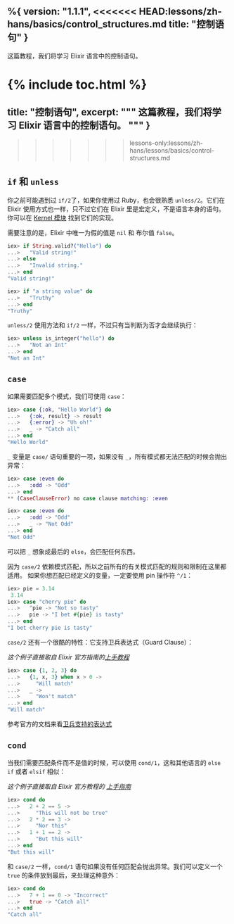 %{
  version: "1.1.1",
<<<<<<< HEAD:lessons/zh-hans/basics/control_structures.md
  title: "控制语句"
}
---

这篇教程，我们将学习 Elixir 语言中的控制语句。

{% include toc.html %}
=======
  title: "控制语句",
  excerpt: """
  这篇教程，我们将学习 Elixir 语言中的控制语句。
  """
}
---
>>>>>>> lessons-only:lessons/zh-hans/lessons/basics/control-structures.md

## `if` 和 `unless`

你之前可能遇到过 `if/2`了，如果你使用过 Ruby，也会很熟悉 `unless/2`。它们在 Elixir 使用方式也一样，只不过它们在 Elixir 里是宏定义，不是语言本身的语句。你可以在 [Kernel 模块](https://hexdocs.pm/elixir/Kernel.html) 找到它们的实现。

需要注意的是，Elixir 中唯一为假的值是 `nil` 和 布尔值 `false`。

```elixir
iex> if String.valid?("Hello") do
...>   "Valid string!"
...> else
...>   "Invalid string."
...> end
"Valid string!"

iex> if "a string value" do
...>   "Truthy"
...> end
"Truthy"
```

`unless/2` 使用方法和 `if/2` 一样，不过只有当判断为否才会继续执行：

```elixir
iex> unless is_integer("hello") do
...>   "Not an Int"
...> end
"Not an Int"
```

## `case`

如果需要匹配多个模式，我们可使用 `case`：

```elixir
iex> case {:ok, "Hello World"} do
...>   {:ok, result} -> result
...>   {:error} -> "Uh oh!"
...>   _ -> "Catch all"
...> end
"Hello World"
```

`_` 变量是 `case/` 语句重要的一项，如果没有 `_`，所有模式都无法匹配的时候会抛出异常：

```elixir
iex> case :even do
...>   :odd -> "Odd"
...> end
** (CaseClauseError) no case clause matching: :even

iex> case :even do
...>   :odd -> "Odd"
...>   _ -> "Not Odd"
...> end
"Not Odd"
```

可以把 `_` 想象成最后的 `else`，会匹配任何东西。

因为 `case/2` 依赖模式匹配，所以之前所有的有关模式匹配的规则和限制在这里都适用。
如果你想匹配已经定义的变量，一定要使用 pin 操作符 `^/1`：

```elixir
iex> pie = 3.14
 3.14
iex> case "cherry pie" do
...>   ^pie -> "Not so tasty"
...>   pie -> "I bet #{pie} is tasty"
...> end
"I bet cherry pie is tasty"
```

`case/2` 还有一个很酷的特性：它支持卫兵表达式（Guard Clause）：

_这个例子直接取自 Elixir 官方指南的[上手教程](https://elixir-lang.org/getting-started/case-cond-and-if.html#case)_

```elixir
iex> case {1, 2, 3} do
...>   {1, x, 3} when x > 0 ->
...>     "Will match"
...>   _ ->
...>     "Won't match"
...> end
"Will match"
```

参考官方的文档来看[卫兵支持的表达式](https://hexdocs.pm/elixir/guards.html#list-of-allowed-expressions)

## `cond`

当我们需要匹配条件而不是值的时候，可以使用 `cond/1`，这和其他语言的 `else if` 或者 `elsif` 相似：

_这个例子直接取自 Elixir 官方教程的 [上手指南](https://elixir-lang.org/getting-started/case-cond-and-if.html#cond)_

```elixir
iex> cond do
...>   2 + 2 == 5 ->
...>     "This will not be true"
...>   2 * 2 == 3 ->
...>     "Nor this"
...>   1 + 1 == 2 ->
...>     "But this will"
...> end
"But this will"
```

和 `case/2` 一样，`cond/1` 语句如果没有任何匹配会抛出异常。我们可以定义一个 `true` 的条件放到最后，来处理这种意外：

```elixir
iex> cond do
...>   7 + 1 == 0 -> "Incorrect"
...>   true -> "Catch all"
...> end
"Catch all"
```
